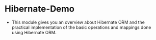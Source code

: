 # Hibernate-Demo

- This module gives you an overview about Hibernate ORM and the practical implementation of the basic operations and mappings done using Hibernate ORM.
